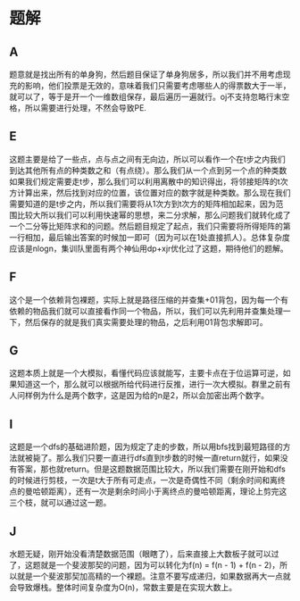 # 题解

## A

题意就是找出所有的单身狗，然后题目保证了单身狗居多，所以我们并不用考虑现充的影响，他们投票是无效的，意味着我们只需要考虑哪些人的得票数大于一半，就可以了，等于是开一个一维数组保存，最后遍历一遍就行。oj不支持忽略行末空格，所以需要进行处理，不然会导致PE.

## E

这题主要是给了一些点，点与点之间有无向边，所以可以看作一个在t步之内我们到达其他所有点的种类数之和（有点绕）。那么我们从一个点到另一个点的种类数如果我们规定需要走t步，那么我们可以利用离散中的知识得出，将邻接矩阵的t次方计算出来，然后找到对应的位置，该位置对应的数字就是种类数。那么现在我们需要知道的是t步之内，所以我们需要将从1次方到t次方的矩阵相加起来，因为范围比较大所以我们可以利用快速幂的思想，来二分求解，那么问题我们就转化成了一个二分等比矩阵求和的问题。然后题目规定了起点，我们只需要将所得矩阵的第一行相加，最后输出答案的时候加一即可（因为可以在1处直接抓人）。总体复杂度应该是nlogn，集训队里面有两个神仙用dp+xjr优化过了这题，期待他们的题解。

## F

这个是一个依赖背包裸题，实际上就是路径压缩的并查集+01背包，因为每一个有依赖的物品我们就可以直接看作同一个物品，所以，我们可以先利用并查集处理一下，然后保存的就是我们真实需要处理的物品，之后利用01背包求解即可。

## G

这题本质上就是一个大模拟，看懂代码应该就能写，主要卡点在于位运算可逆，如果知道这一个，那么就可以根据所给代码进行反推，进行一次大模拟。群里之前有人问样例为什么是两个数字，这是因为给的n是2，所以会加密出两个数字。

## I

这题是一个dfs的基础进阶题，因为规定了走的步数，所以用bfs找到最短路径的方法就被毙了。那么我们只要一直进行dfs直到t步数的时候一直return就行，如果没有答案，那也就return。但是这题数据范围比较大，所以我们需要在刚开始和dfs的时候进行剪枝，一次是t大于所有可走点，一次是奇偶性不同（剩余时间和离终点的曼哈顿距离），还有一次是剩余时间小于离终点的曼哈顿距离，理论上剪完这三个枝，就可以通过这一题。

## J

水题无疑，刚开始没看清楚数据范围（眼瞎了），后来直接上大数板子就可以过了，这题就是一个斐波那契的问题，因为可以转化为f(n) = f(n - 1) + f(n - 2)，所以就是一个斐波那契加高精的一个裸题。注意不要写成递归，如果数据再大一点就会导致爆栈。整体时间复杂度为O(n)，常数主要是在实现大数上。